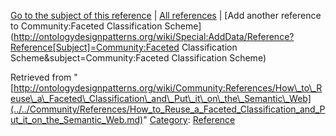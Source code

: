 [Go to the subject of this reference](../../Community/Faceted_Classification_Scheme.md "Community:Faceted Classification Scheme") | [All references](../../Community/References.1.md "Community:References") | [Add another reference to Community:Faceted Classification Scheme](http://ontologydesignpatterns.org/wiki/Special:AddData/Reference?Reference[Subject]=Community:Faceted Classification Scheme&subject=Community:Faceted Classification Scheme)


Retrieved from "[http://ontologydesignpatterns.org/wiki/Community:References/How\_to\_Reuse\_a\_Faceted\_Classification\_and\_Put\_it\_on\_the\_Semantic\_Web](../../Community/References/How_to_Reuse_a_Faceted_Classification_and_Put_it_on_the_Semantic_Web.md)"
 [Category](http://ontologydesignpatterns.org/wiki/Special:Categories "Special:Categories"): [Reference](../../Category/Reference.md "Category:Reference")